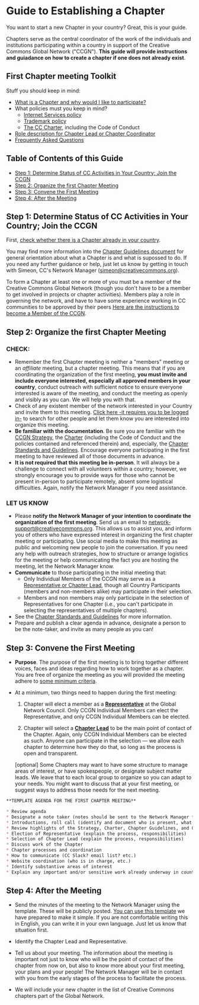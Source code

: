 # Guide to Establishing a Chapter

You want to start a new Chapter in your country? Great, this is your guide.

Chapters serve as the central coordinator of the work of the individuals and institutions participating within a country in support of the Creative Commons Global Network ("CCGN"). **This guide will provide instructions and guiadance on how to create a chapter if one does not already exist**. 

## First Chapter meeting Toolkit

Stuff you should keep in mind:

* [What is a Chapter and why would I like to participate?](https://github.com/creativecommons/global-network-strategy/blob/master/docs/chapters-standards.md)
* What policies must you keep in mind? 
    * [Internet Services policy](https://github.com/creativecommons/global-network-strategy/blob/master/docs/CCGN_Internet_Services_Policy.md)
    * [Trademark policy](https://creativecommons.org/policies/#trademark)
    * [The CC Charter](https://creativecommons.org/wp-content/uploads/2017/11/Global_Network_Membership_Charter.pdf), including the Code of Conduct
* [Role description for Chapter Lead or Chapter Coordinator](https://github.com/creativecommons/global-network-strategy/blob/master/docs/Role_descriptions_GNC_rep_and_Chapter_lead.md)
* [Frequently Asked Questions](https://network.creativecommons.org/docs-and-faqs/)

## Table of Contents of this Guide

  * [Step 1: Determine Status of CC Activities in Your Country; Join the CCGN](#step-1-determine-status-of-cc-activities-in-your-country-join-the-ccgn)
  * [Step 2: Organize the first Chapter Meeting](#step-2-organize-the-first-chapter-meeting)
  * [Step 3: Convene the First Meeting](#step-3-convene-the-first-meeting)
  * [Step 4: After the Meeting](#step-4-after-the-meeting)


## Step 1: Determine Status of CC Activities in Your Country; Join the CCGN

First, [check whether there is a Chapter already in your country](https://network.creativecommons.org/chapters).

You may find more information into the [Chapter Guidelines document](https://github.com/creativecommons/global-network-strategy/blob/master/docs/chapters-guidelines.md) for general orientation about what a Chapter is and what is supossed to do. If you need any further guidance or help, just let us know by getting in touch with Simeon, CC's Network Manager (simeon@creativecommons.org).

To form a Chapter at least one or more of you must be a member of the Creative Commons Global Network (though you don't have to be a member to get involved in projects or chapter activities). Members play a role in governing the network, and have to have some experience working in CC communities to be approved by their peers [Here are the instructions to become a Member of the CCGN](https://network.creativecommons.org/sign-up/individual/). 

## Step 2: Organize the first Chapter Meeting

### CHECK: 

* Remember the first Chapter meeting is neither a "members" meeting or an _affiliate_ meeting, but a chapter meeting. This means that if you are coordinating the organization of the first meeting, **you must invite and include everyone interested, especially all approved members in your country**, conduct outreach with sufficient notice to ensure everyone interested is aware of the meeting, and conduct the meeting as openly and visibly as you can. We will help you with that. 
* Check of any existent member of the network interested in your Country and invite them to this meeting. [Click here -it requires you to be logged in-](https://network.creativecommons.org/search-members-chapter-interest/) to search for other people and let them know you are interested into organize this meeting. 
* **Be familiar with the documentation**. Be sure you are familiar with the [CCGN Strategy](https://github.com/creativecommons/global-network-strategy/blob/master/GlobalNetworkStrategy-Final.md), the [Charter](https://github.com/creativecommons/global-network-strategy/blob/master/docs/Global_Network_Membership_Charter.md) (including the Code of Conduct and the policies contained and referenced therein) and, especially, the [Chapter Standards and Guidelines](https://github.com/creativecommons/global-network-strategy/blob/master/docs/chapters-guidelines.md). Encourage everyone participating in the first meeting to have reviewed all of those documents in advance. 
* **It is not required that this meeting be in-person**. It will always be a challenge to connect with all volunteers within a country; however, we strongly encourage you to provide ways for those who cannot be present in-person to participate remotely, absent some logistical difficulties. Again, notify the Network Manager if you need assistance.

### LET US KNOW

* Please **notify the Network Manager of your intention to coordinate the organization of the first meeting**. Send us an email to [network-support@creativecommons.org](mailto:network-support@creativecommons.org). This allows us to assist you, and inform you of others who have expressed interest in organizing the first chapter meeting or participating. Use social media to make this meeting as public and welcoming new people to join the conversation. If you need any help with outreach strategies, how to structure or arrange logistics for the meeting or help communicating the fact you are hosting the meeting, let the Network Manager know. 
* **Communicate** to those participating in the initial meeting that:
	* Only Individual Members of the CCGN may serve as a [Representative or Chapter Lead](https://github.com/creativecommons/global-network-strategy/blob/master/docs/Role_descriptions_GNC_rep_and_Chapter_lead.md), though all Country Participants (members and non-members alike) may participate in their selection. 
	* Members and non members may only participate in the selection of Representatives for one Chapter (i.e., you can't participate in selecting the representatives of multiple chapters).
* See the [Chapter Standards and Guidelines](https://github.com/creativecommons/global-network-strategy/blob/master/docs/chapters-guidelines.md) for more information.
* Prepare and publish a clear agenda in advance, designate a person to be the note-taker, and invite as many people as you can!

## Step 3: Convene the First Meeting

* **Purpose**. The purpose of the first meeting is to bring together different voices, faces and ideas regarding how to work together as a chapter. You are free of organize the meeting as you will provided the meeting adhere to [some minimum criteria](https://github.com/creativecommons/global-network-strategy/blob/master/docs/chapters-standards.md). 

* At a minimum, two things need to happen during the first meeting:

    1. Chapter will elect a member as a [**Representative**](https://github.com/creativecommons/global-network-strategy/blob/master/docs/Role_descriptions_GNC_rep_and_Chapter_lead.md) at the Global Network Council. Only CCGN Individual Members can elect the Representative, and only CCGN Individual Members can be elected.

    2. Chapter will select a [**Chapter Lead**](https://github.com/creativecommons/global-network-strategy/blob/master/docs/Role_descriptions_GNC_rep_and_Chapter_lead.md) to be the main point of contact of the Chapter. Again, only CCGN Individual Members can be elected as such. Anyone can participate in the selection — we allow each chapter to determine how they do that, so long as the process is open and transparent.
    
    [optional] Some Chapters may want to have some structure to manage areas of interest, or have spokespeople, or designate subject matter leads. We leave that to each local group to organize so you can adapt to your needs. You might want to discuss that at your first meeting, or suggest ways to address those needs for the next meeting.

```markdown
**TEMPLATE AGENDA FOR THE FIRST CHAPTER MEETING**

* Review agenda
* Designate a note taker (notes should be sent to the Network Manager for publication [on the CCGN website](https://network.creativecommons.org) promptly following the meeting)
* Introductions, roll call (identify and document who is present, what their interests are, etc.)
* Review highlights of the Strategy, Charter, Chapter Guidelines, and Codes of Conduct
* Election of Representative (explain the process, responsibilities)
* Selection of Chapter Lead (explain the process, responsibilities)
* Discuss work of the Chapter
* Chapter processes and coordination
* How to communicate (CC Slack? email list? etc.)
* Website coordination (who is in charge, etc.)
* Identify substantive areas of interest
* Explain any important and/or sensitive work already underway in country, and persons on point for those efforts
```

## Step 4: After the Meeting

* Send the minutes of the meeting to the Network Manager using the template. These will be publicly posted. [You can use this template](https://docs.google.com/document/d/1Iu-6wzAbeWmqTr7CRY59zHbLHTsbvKVx_dy2A-OcWaU/edit?usp=sharing) we have prepared to make it simple. If you are not comfortable writing this in English, you can write it in your own language. Just let us know that situation first. 

* Identify the Chapter Lead and Representative.

* Tell us about your meeting. The information about the meeting is important not just to know who will be the point of contact of the chapter from now on, but also to know more about your first meeting, your plans and your people! The Network Manager will be in contact with you from the early stages of the process to facilitate the process.

* We will include your new chapter in the list of Creative Commons chapters part of the Global Network.

